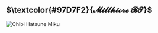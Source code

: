 ## $\textcolor{#97D7F2}{𝓜𝓲𝓵𝓵𝓱𝓲𝓸𝓻𝓮 𝓑𝓣}$

![Chibi Hatsune Miku](https://github.com/MillhioreBT/MillhioreBT/assets/28090948/19f6410a-1945-4192-80f0-5c6a89aad44e)
